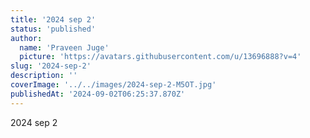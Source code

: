 ```yaml
---
title: '2024 sep 2'
status: 'published'
author:
  name: 'Praveen Juge'
  picture: 'https://avatars.githubusercontent.com/u/13696888?v=4'
slug: '2024-sep-2'
description: ''
coverImage: '../../images/2024-sep-2-M5OT.jpg'
publishedAt: '2024-09-02T06:25:37.870Z'
---
```


2024 sep 2